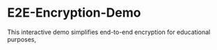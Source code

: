 # E2E-Encryption-Demo
This interactive demo simplifies end-to-end encryption for educational purposes,
